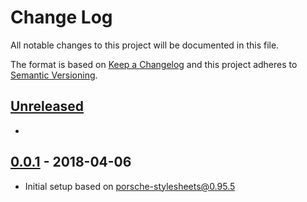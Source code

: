 # Change Log

All notable changes to this project will be documented in this file.

The format is based on [Keep a Changelog](http://keepachangelog.com/)
and this project adheres to [Semantic Versioning](http://semver.org/).

## [Unreleased]
* 

## [0.0.1] - 2018-04-06
* Initial setup based on porsche-stylesheets@0.95.5

[unreleased]: https://bitbucket.org/porschedev/porsche-ui-kit/compare/diff?targetBranch=refs%2Ftags%2Fv0.0.1&sourceBranch=refs%2Fheads%2Fmaster
[0.0.1]: https://bitbucket.org/porschedev/porsche-ui-kit/commits/all?until=refs%2Ftags%2Fv0.0.1
